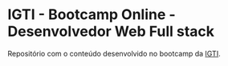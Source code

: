 # IGTI - Bootcamp Online - Desenvolvedor Web Full stack

Repositório com o conteúdo desenvolvido no bootcamp da [IGTI](https://www.igti.com.br/).

